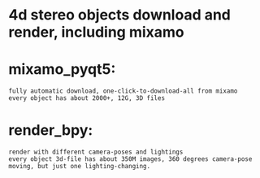 # 4d stereo objects download and render, including mixamo

# mixamo_pyqt5:  
    fully automatic download, one-click-to-download-all from mixamo
    every object has about 2000+, 12G, 3D files
# render_bpy: 
    render with different camera-poses and lightings
    every object 3d-file has about 350M images, 360 degrees camera-pose moving, but just one lighting-changing.

